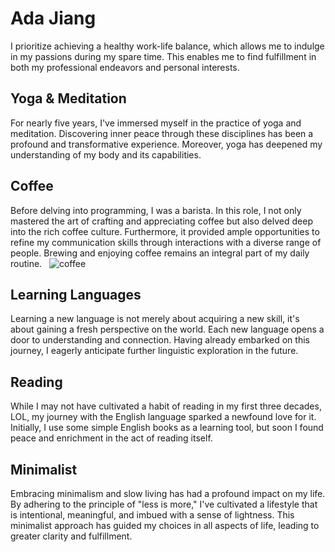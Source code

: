 # Ada Jiang

I prioritize achieving a healthy work-life balance, which allows me to indulge in my passions during my spare time. This enables me to find fulfillment in both my professional endeavors and personal interests.
&nbsp;

## Yoga & Meditation
For nearly five years, I've immersed myself in the practice of yoga and meditation. Discovering inner peace through these disciplines has been a profound and transformative experience. Moreover, yoga has deepened my understanding of my body and its capabilities.
&nbsp;

## Coffee
Before delving into programming, I was a barista. In this role, I not only mastered the art of crafting and appreciating coffee but also delved deep into the rich coffee culture. Furthermore, it provided ample opportunities to refine my communication skills through interactions with a diverse range of people. Brewing and enjoying coffee remains an integral part of my daily routine.
&nbsp;
![coffee](/assets/hobbies/coffee.jpg)
&nbsp;

## Learning Languages
Learning a new language is not merely about acquiring a new skill, it's about gaining a fresh perspective on the world. Each new language opens a door to understanding and connection. Having already embarked on this journey, I eagerly anticipate further linguistic exploration in the future.
&nbsp;

## Reading
While I may not have cultivated a habit of reading in my first three decades, LOL, my journey with the English language sparked a newfound love for it. Initially, I use some simple English books as a learning tool, but soon I found peace and enrichment in the act of reading itself. 
&nbsp;

## Minimalist
Embracing minimalism and slow living has had a profound impact on my life. By adhering to the principle of "less is more," I've cultivated a lifestyle that is intentional, meaningful, and imbued with a sense of lightness. This minimalist approach has guided my choices in all aspects of life, leading to greater clarity and fulfillment.